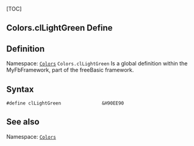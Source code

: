 [TOC]
## Colors.clLightGreen Define

## Definition
Namespace: [`Colors`](Colors.md)
`Colors.clLightGreen` Is a global definition within the MyFbFramework, part of the freeBasic framework.
## Syntax

```freeBasic
#define clLightGreen               &H90EE90
```

## See also
Namespace: [`Colors`](Colors.md)

